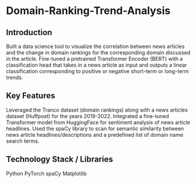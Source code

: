 # Domain-Ranking-Trend-Analysis

## Introduction
Built a data science tool to visualize the correlation between news articles and the change in domain rankings for the corresponding domain discussed in the article. Fine-tuned a pretrained Transformer Encoder (BERT) with a classification head that takes in a news article as input and outputs a linear classification corresponding to positive or negative short-term or long-term trends.

## Key Features
Leveraged the Tranco dataset (domain rankings) along with a news articles dataset (Huffpost) for the years 2019-2022. Integrated a fine-tuned Transformer model from HuggingFace for sentiment analysis of news article headlines. Used the spaCy library to scan for semantic similarity between news article headlines/descriptions and a predefined list of domain name search terms.

## Technology Stack / Libraries
Python
PyTorch
spaCy
Matplotlib
